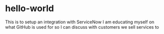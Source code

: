 # hello-world
This is to setup an integration with ServiceNow
I am educating myself on what GitHub is used for so I can discuss with customers we sell services to
